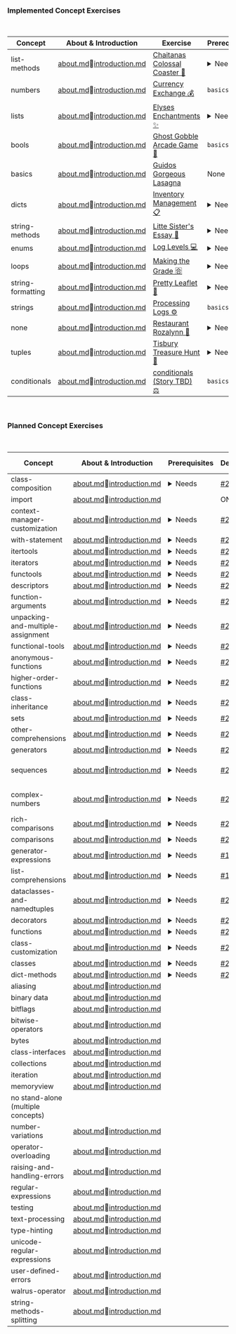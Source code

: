 ### Implemented Concept Exercises

<br>

|   Concept           	|   About & Introduction                                                                                                                                                                                    	|  Exercise                                                                                                                           	|  Prerequisites                                                                                                                                                                                        	|   Design./Issue                                                                                                     	|   Status/PR 	|
|---------------------	|-----------------------------------------------------------------------------------------------------------------------------------------------------------------------------------------------------------	|-------------------------------------------------------------------------------------------------------------------------------------	|-------------------------------------------------------------------------------------------------------------------------------------------------------------------------------------------------------	|---------------------------------------------------------------------------------------------------------------------	|----------------------	|
|   list-methods      	|   [about.md](https://github.com/exercism/python/blob/main/concepts/list-methods/about.md)🔅[introduction.md](https://github.com/exercism/python/blob/main/concepts/list-methods/introduction.md)           	|     [Chaitanas Colossal Coaster 🎢 ](https://github.com/exercism/python/tree/main/exercises/concept/chaitanas-colossal-coaster)      	|  <details><summary>Needs</summary><ul><li>`lists`</ul></details>                                                                                                                                      	|   [`.meta` folder](https://github.com/exercism/python/tree/main/exercises/concept/chaitanas-colossal-coaster/.meta) 	|  WIP                 	|
|   numbers           	|   [about.md](https://github.com/exercism/python/blob/main/concepts/numbers/about.md)🔅[introduction.md](https://github.com/exercism/python/blob/main/concepts/numbers/introduction.md)                     	|     [Currency Exchange 💰](https://github.com/exercism/python/tree/main/exercises/concept/currency-exchange)                         	|  `basics`                                                                                                                                                                                             	|   [`.meta` folder](https://github.com/exercism/python/tree/main/exercises/concept/currency-exchange/.meta)          	|  WIP                 	|
|   lists             	|   [about.md](https://github.com/exercism/python/blob/main/concepts/lists/about.md)🔅[introduction.md](https://github.com/exercism/python/blob/main/concepts/lists/introduction.md)                         	|     [Elyses Enchantments ✨](https://github.com/exercism/python/tree/main/exercises/concept/elyses-enchantments)                     	|  <details><summary>Needs</summary><ul><li>`comparisons`<li> `conditionals`<li> `strings`</ul></details>                                                                                               	|   [`.meta` folder](https://github.com/exercism/python/tree/main/exercises/concept/elyses-enchantments/.meta)        	|  WIP                 	|
|   bools             	|   [about.md](https://github.com/exercism/python/blob/main/concepts/bools/about.md)🔅[introduction.md](https://github.com/exercism/python/blob/main/concepts/bools/introduction.md)                         	|     [Ghost Gobble Arcade Game 👻](https://github.com/exercism/python/tree/main/tree/main/exercises/concept/ghost-gobble-arcade-game) 	|  `basics`                                                                                                                                                                                             	|   [`.meta` folder](https://github.com/exercism/python/tree/main/exercises/concept/ghost-gobble-arcade-game/.meta)   	|  WIP                 	|
|   basics            	|   [about.md](https://github.com/exercism/python/blob/main/concepts/basics/about.md)🔅[introduction.md](https://github.com/exercism/python/blob/main/concepts/basics/introduction.md)                       	|     [Guidos Gorgeous Lasagna](https://github.com/exercism/python/tree/main/tree/main/exercises/concept/guidos-gorgeous-lasagna)     	|  None                                                                                                                                                                                                 	|   [`.meta` folder](https://github.com/exercism/python/tree/main/exercises/concept/guidos-gorgeous-lasagna/.meta)    	|  WIP                 	|
|   dicts             	|   [about.md](https://github.com/exercism/python/blob/main/concepts/dicts/about.md)🔅[introduction.md](https://github.com/exercism/python/blob/main/concepts/dicts/introduction.md)                         	|     [Inventory Management 📋](https://github.com/exercism/python/tree/main/exercises/concept/inventory-management)                   	|  <details><summary>Needs</summary><ul><li>`loops`<li> `lists`<li> `tuples`</ul></details>                                                                                                             	|   [`.meta` folder](https://github.com/exercism/python/tree/main/exercises/concept/inventory-management)             	|  WIP                 	|
|   string-methods    	|   [about.md](https://github.com/exercism/python/blob/main/concepts/string-methods/about.md)🔅[introduction.md](https://github.com/exercism/python/blob/main/concepts/string-methods/introduction.md)       	|     [Litte Sister's Essay 📓](https://github.com/exercism/python/tree/main/exercises/concept/little-sisters-essay)                   	|  <details><summary>Needs</summary><ul><li>`basics`<li> `strings`</ul></details>                                                                                                                       	|   [`.meta` folder](https://github.com/exercism/python/tree/main/exercises/concept/little-sisters-essay/.meta)       	|  WIP                 	|
|   enums             	|   [about.md](https://github.com/exercism/python/blob/main/concepts/enums/about.md)🔅[introduction.md](https://github.com/exercism/python/blob/main/concepts/enums/introduction.md)                         	|     [Log Levels 💻 ](https://github.com/exercism/python/tree/main/exercises/concept/log-levels)                                      	|  <details><summary>Needs</summary><ul><li>`classes`<li> `conditionals`<li> `loops`<li> `list-comprehensions`<li> `sequences`<li> `string-formatting`<li> `string-methods`<li> `tuples`</ul></details> 	|   [`.meta` folder](https://github.com/exercism/python/tree/main/exercises/concept/log-levels)                       	|  WIP                 	|
|   loops             	|   [about.md](https://github.com/exercism/python/blob/main/concepts/loops/about.md)🔅[introduction.md](https://github.com/exercism/python/blob/main/concepts/loops/introduction.md)                         	|     [Making the Grade 🈴 ](https://github.com/exercism/python/tree/main/exercises/concept/making-the-grade)                          	|  <details><summary>Needs</summary><ul><li>`basics`<li> `comparisons`<li> `conditionals`<li> `lists`<li> `strings`</ul></details>                                                                      	|   [`.meta` folder](https://github.com/exercism/python/tree/main/exercises/concept/making-the-grade/.meta)           	|  WIP                 	|
|   string-formatting 	|   [about.md](https://github.com/exercism/python/blob/main/concepts/string-formatting/about.md)🔅[introduction.md](https://github.com/exercism/python/blob/main/concepts/string-formatting/introduction.md) 	|     [Pretty Leaflet 🍃 ](https://github.com/exercism/python/tree/main/exercises/concept/pretty-leaflet)                              	|  <details><summary>Needs</summary><ul><li>`basics`<li> `strings`<li> `string-methods`</ul></details>                                                                                                  	|   [`.meta` folder](https://github.com/exercism/python/tree/main/exercises/concept/pretty-leaflet/.meta)             	|  WIP                 	|
|   strings           	|   [about.md](https://github.com/exercism/python/blob/main/concepts/strings/about.md)🔅[introduction.md](https://github.com/exercism/python/blob/main/concepts/strings/introduction.md)                     	|     [Processing Logs ⚙](https://github.com/exercism/python/tree/main/exercises/concept/processing-logs)                             	|  `basics`                                                                                                                                                                                             	|     N/A                                                                                                             	|  WIP                 	|
|   none              	|   [about.md](https://github.com/exercism/python/blob/main/concepts/none/about.md)🔅[introduction.md](https://github.com/exercism/python/blob/main/concepts/none/introduction.md)                           	|     [Restaurant Rozalynn 🥘 ](https://github.com/exercism/python/tree/main/exercises/concept/restaurant-rozalynn)                    	|  <details><summary>Needs</summary><ul><li>`bools`<li> `conditionals`<li> `functions`<li> `dict-methods`<li> `list-methods`<li> `loops`</ul></details>                                                 	|   [`.meta` folder](https://github.com/exercism/python/tree/main/exercises/concept/restaurant-rozalynn/.meta)        	|  WIP                 	|
|   tuples            	|   [about.md](https://github.com/exercism/python/blob/main/concepts/tuples/about.md)🔅[introduction.md](https://github.com/exercism/python/blob/main/concepts/tuples/introduction.md)                       	|     [Tisbury Treasure Hunt 🧭 ](https://github.com/exercism/python/tree/main/exercises/concept/tisbury-treasure-hunt)                	|  <details><summary>Needs</summary><ul><li>`basics`,`bools`,`loops`<li> `numbers`,`strings`</ul></details>                                                                                             	|   [`.meta` folder](https://github.com/exercism/python/tree/main/exercises/concept/tisbury-treasure-hunt/.meta)      	|  WIP                 	|
|   conditionals      	|   [about.md](https://github.com/exercism/python/blob/main/concepts/conditionals/about.md)🔅[introduction.md](https://github.com/exercism/python/blob/main/concepts/conditionals/introduction.md)           	|   [conditionals (Story TBD) ⚖ ](https://github.com/exercism/python/tree/main/exercises/concept/conditionals)                        	|  `basics`                                                                                                                                                                                             	|   [`.meta`f older](https://github.com/exercism/python/tree/main/exercises/concept/conditionals/.meta)               	| Draft                	|  

<br>

### Planned Concept Exercises  

<br>

|   Concept                               	|   About & Introduction                                                                                                                                                                                                                    	|  Prerequisites                                                                                                                                                                                                                                                                                                                                                                                                                                                                                                                 	|   Design./Issue                                            	|   Status/PR (If Any) 	|
|-----------------------------------------	|-------------------------------------------------------------------------------------------------------------------------------------------------------------------------------------------------------------------------------------------	|--------------------------------------------------------------------------------------------------------------------------------------------------------------------------------------------------------------------------------------------------------------------------------------------------------------------------------------------------------------------------------------------------------------------------------------------------------------------------------------------------------------------------------	|------------------------------------------------------------	|----------------------	|
|   class-composition                     	|   [about.md](https://github.com/exercism/python/blob/main/concepts/class-composition/about.md)🔅[introduction.md](https://github.com/exercism/python/blob/main/concepts/class-composition/introduction.md)                                 	| <details><summary>Needs</summary><ul><li>`basics`<li>`booleans`<li>`classes`<li>`class-customization`<li>`class-inheritance`<li>`comparisons`<li>`decorators`<li>`dicts`<li>`functions`<li>`higher-order functions`<li>`iteration`<li>`lists`<li>`numbers`<li>`sequences`<li>`sets`<li>`strings`<li>`tuples`</ul></details>                                                                                                                                                                                                    	|   [#2352](https://github.com/exercism/python/issues/2352)  	|                      	|
|   import                                	|   [about.md](https://github.com/exercism/python/blob/main/concepts/import/about.md)🔅[introduction.md](https://github.com/exercism/python/blob/main/concepts/import/introduction.md)                                                       	|                                                                                                                                                                                                                                                                                                                                                                                                                                                                                                                                	| ON HOLD                                                    	| ON HOLD              	|
|   context-manager-customization         	|   [about.md](https://github.com/exercism/python/blob/main/concepts/context-manager-customization/about.md)🔅[introduction.md](https://github.com/exercism/python/blob/main/concepts/context-manager-customization/introduction.md)         	| <details><summary>Needs</summary><ul><li>`basics`<li>`bools`<li>`classes`  <li>`class customization` <li>`class-inheritance` <li>`comparisons`<li>`rich-comparisons`<li>`decorators`<li>`dicts`<li>`dict-methods`<li>`raising-and-handling-errors` <li>`functions`<li>`functional tools`<li>`generators`<li>`higher-order-functions`<li>`iteration`<li>`lists`<li>`list-methods`<li>`loops`<li>`numbers`<li>`sequences`<li>`sets`<li>`strings`<li>`string-methods`<li>`testing`<li>`tuples`<li>`with-statement`</ul></details> 	|   [#2370](https://github.com/exercism/python/issues/2370)  	|     [ ]()            	|
|   with-statement                        	|   [about.md](https://github.com/exercism/python/blob/main/concepts/with-statement/about.md)🔅[introduction.md](https://github.com/exercism/python/blob/main/concepts/with-statement/introduction.md)                                       	| <details><summary>Needs</summary><ul><li>`basics`<li>`bools`<li>`comparisons`<li>`dicts`<li>`dict-methods`<li>`functions`<li>`functional-tools`<li>`generators`<li>`higher-order-functions`<li>`iteration`<li>`lists`<li>`list-methods`<li>`loops`<li>`numbers`<li>`sequences`<li>`sets`<li>`strings`<li>`string-methods`<li>`tuples`</ul></details>                                                                                                                                                                           	|   [#2369](https://github.com/exercism/python/issues/2369)  	|     [ ]()            	|
|   itertools                             	|   [about.md](https://github.com/exercism/python/blob/main/concepts/itertools/about.md)🔅[introduction.md](https://github.com/exercism/python/blob/main/concepts/itertools/introduction.md)                                                 	| <details><summary>Needs</summary><ul><li>`basics`<li>`booleans`<li>`comparisons`<li>`rich-comparisons`<li>`dicts`<li>`dict-methods`<li>`functions`<li>`functional tools`<li>`generators`<li>`higher-order functions`<li>Identity methods `is` and `is not`<li>`iteration`<li>`lists`<li>`list-methods`<li>`loops`<li>`numbers`<li>`sequences`<li>`sets`<li>`strings`<li>`string-methods`<li>`tuples`</ul></details>                                                                                                            	|   [#2368](https://github.com/exercism/python/issues/2368)  	|                      	|
|   iterators                             	|   [about.md](https://github.com/exercism/python/blob/main/concepts/iterators/about.md)🔅[introduction.md](https://github.com/exercism/python/blob/main/concepts/iterators/introduction.md)                                                 	| <details><summary>Needs</summary><ul><li>`basics`<li>`booleans`<li>`classes`<li>`comparisons`<li>`rich-comparisons`<li>`decorators`<li>`descriptors`<li>`dicts`<li>`dict-methods`<li>`functions`<li>`higher-order-functions`<li>`lists`<li>`list-methods`<li>`numbers`<li>`sequences`<li>`sets`<li>`strings`<li>`string-methods`<li>`tuples`</ul></details>                                                                                                                                                                    	|   [#2367](https://github.com/exercism/python/issues/2367)  	|     [ ]()            	|
|   functools                             	|   [about.md](https://github.com/exercism/python/blob/main/concepts/functools/about.md)🔅[introduction.md](https://github.com/exercism/python/blob/main/concepts/functools/introduction.md)                                                 	| <details><summary>Needs</summary><ul><li>`basics`<li>`bools`<li>`classes`<li>`class-customization`<li>`class-components`<li>`comparisons`<li>`rich-comparisons`<li>`decorators`<li>`descriptors`<li>`dicts`<li>`dict-methods`<li>`functions`<li>`function-arguments`<li>`higher-order-functions`<li>`iteration`<li>`lists`<li>`list-methods`<li>`numbers`<li>`sequences`<li>`sets`<li>`strings`<li>`string-methods`<li>`tuples`</ul></details>                                                                                 	|   [#2366](https://github.com/exercism/python/issues/2366)  	|     [ ]()            	|
|   descriptors                           	|   [about.md](https://github.com/exercism/python/blob/main/concepts/descriptors/about.md)🔅[introduction.md](https://github.com/exercism/python/blob/main/concepts/descriptors/introduction.md)                                             	| <details><summary>Needs</summary><ul><li>`basics`<li>`booleans`<li>`classes`<li>`class-customization`<li>`class-composition`<li>`class-inheritance`<li>`comparisons`<li>`decorators`<li>`dicts`<li>`iteration`<li>`lists`<li>`numbers`<li>`sequences`<li>`sets`<li>`strings`<li>`tuples`</ul></details>                                                                                                                                                                                                                        	|   [#2365](https://github.com/exercism/python/issues/2365)  	|     [ ]()            	|
|   function-arguments                    	|   [about.md](https://github.com/exercism/python/blob/main/concepts/function-arguments/about.md)🔅[introduction.md](https://github.com/exercism/python/blob/main/concepts/function-arguments/introduction.md)                               	| <details><summary>Needs</summary><ul><li>`basics`<li>`booleans`<li>`comparisons`<li>`dicts`<li>`dict-methods`<li>`functions`<li>`iteration`<li>`lists`<li>`list-methods`<li>`numbers`<li>`sequences`<li>`sets`<li>`strings`<li>`string-methods`<li>`tuples`</ul></details>                                                                                                                                                                                                                                                     	|   [#2364](https://github.com/exercism/python/issues/2354)  	|                      	|
|   unpacking-and-multiple-assignment     	|   [about.md](https://github.com/exercism/python/blob/main/concepts/unpacking-and-multiple-assignment/about.md)🔅[introduction.md](https://github.com/exercism/python/blob/main/concepts/unpacking-and-multiple-assignment/introduction.md) 	| <details><summary>Needs</summary><ul><li>`basics`<li>`bools`<li>`comparisons`<li>`dicts`<li>`dict-methods`<li>`functions`<li>`function-arguments`<li>`higher-order-functions`<li>`functional tools`<li>Identity methods `is` and `is not`<li>`iteration`<li>`lists`<li>`list-methods`<li>`numbers`<li>`sequences`<li>`sets`<li>`strings`<li>`string-methods`<li>`tuples`</ul></details>                                                                                                                                        	|   [#2360](https://github.com/exercism/python/issues/2360)  	|     [ ]()            	|
|   functional-tools                      	|   [about.md](https://github.com/exercism/python/blob/main/concepts/functional-tools/about.md)🔅[introduction.md](https://github.com/exercism/python/blob/main/concepts/functional-tools/introduction.md)                                   	| <details><summary>Needs</summary><ul><li>`basics`<li>`bools`<li>`comparisons`<li>`dicts`<li>`dict-methods`<li>`functions`<li>`function-arguments`<li>`higher-order-functions`<li>`iteration`<li>`lists`<li>`list-methods`<li>`numbers`<li>`sequences`<li>`sets`<li>`strings`<li>`string-methods`<li>`tuples`</ul></details>                                                                                                                                                                                                    	|   [#2359](https://github.com/exercism/python/issues/2359)  	|     [ ]()            	|
|   anonymous-functions                   	|   [about.md](https://github.com/exercism/python/blob/main/concepts/anonymous-functions/about.md)🔅[introduction.md](https://github.com/exercism/python/blob/main/concepts/anonymous-functions/introduction.md)                             	| <details><summary>Needs</summary><ul><li>`basics`<li>`booleans`<li>`comparisons`<li>`dicts`<li>`dict-methods`<li>`functions`<li>`function-arguments`<li>`higher-order functions`<li>`iteration`<li>`lists`<li>`list-methods`<li>`numbers`<li>`sequences`<li>`sets`<li>`strings`<li>`string-methods`<li>`tuples`</ul></details>                                                                                                                                                                                                 	|   [#2357](https://github.com/exercism/python/issues/2357)  	|                      	|
|   higher-order-functions                	|   [about.md](https://github.com/exercism/python/blob/main/concepts/higher-order-functions/about.md)🔅[introduction.md](https://github.com/exercism/python/blob/main/concepts/higher-order-functions/introduction.md)                       	| <details><summary>Needs</summary><ul><li>`basics`<li>`booleans`<li>`comparisons`<li>`dicts`<li>`dict-methods`<li>`functions`<li>`function-arguments`<li>`iteration`<li>`lists`<li>`list-methods`<li>`numbers`<li>`sequences`<li>`sets`<li>`strings`<li>`string-methods`<li>`tuples`</ul></details>                                                                                                                                                                                                                             	|   [#2355](https://github.com/exercism/python/issues/2355)  	|     [ ]()            	|
|   class-inheritance                     	|   [about.md](https://github.com/exercism/python/blob/main/concepts/class-inheritance/about.md)🔅[introduction.md](https://github.com/exercism/python/blob/main/concepts/class-inheritance/introduction.md)                                 	| <details><summary>Needs</summary><ul><li>`basics`<li>`booleans`<li>`classes`<li>`class-customization`<li>`comparisons`<li>`decorators`<li>`dicts`<li>`functions`<li>`higher-order-functions`<li>`iteration`<li>`lists`<li>`numbers`<li>`sequences`<li>`sets`<li>`strings`<li>`tuples`</ul></details>                                                                                                                                                                                                                           	|   [#2351](https://github.com/exercism/python/issues/2351)  	|     [ ]()            	|
|   sets                                  	|   [about.md](https://github.com/exercism/python/blob/main/concepts/sets/about.md)🔅[introduction.md](https://github.com/exercism/python/blob/main/concepts/sets/introduction.md)                                                           	| <details><summary>Needs</summary><ul><li>`basics`<li>`booleans`<li>`comparisons`<li>`dicts`<li>`lists`<li>`loops`</ul></details>                                                                                                                                                                                                                                                                                                                                                                                               	|   [#2296 ](https://github.com/exercism/python/issues/2296) 	|     [ ]()            	|
|   other-comprehensions                  	|   [about.md](https://github.com/exercism/python/blob/main/concepts/other-comprehensions/about.md)🔅[introduction.md](https://github.com/exercism/python/blob/main/concepts/other-comprehensions/introduction.md)                           	| <details><summary>Needs</summary><ul><li>`basics`<li>`bools`<li>`conditionals`<li>`comparisons`<li>`loops`<li>`iteration`</ul></detials>                                                                                                                                                                                                                                                                                                                                                                                       	|   [#2294 ](https://github.com/exercism/python/issues/2294) 	|     [ ]()            	|
|   generators                            	|   [about.md](https://github.com/exercism/python/blob/main/concepts/generators/about.md)🔅[introduction.md](https://github.com/exercism/python/blob/main/concepts/generators/introduction.md)                                               	| <details><summary>Needs</summary><ul><li>`conditionals`<li> `dicts`<li> `functions`<li> `higher-order-functions`<li> `lists`<li> `loops`<li> `iteration`<li> `iterators`<li> `sequences`</ul></details>                                                                                                                                                                                                                                                                                                                        	|   [#2293](https://github.com/exercism/python/issues/2293)  	|     [ ]()            	|
|   sequences                             	|   [about.md](https://github.com/exercism/python/blob/main/concepts/sequences/about.md)🔅[introduction.md](https://github.com/exercism/python/blob/main/concepts/sequences/introduction.md)                                                 	| <details><summary>Needs</summary><ul><li>`basics`<li> `iteration`<li>`lists`<li>`list-methods`<li>`sets`<li>`strings`<li>`tuples`</ul></details>                                                                                                                                                                                                                                                                                                                                                                               	|   [#2290](https://github.com/exercism/v3/#2290)            	| Issue needs rewrite  	|
|   complex-numbers                       	|   [about.md](https://github.com/exercism/python/blob/main/concepts/complex-numbers/about.md)🔅[introduction.md](https://github.com/exercism/python/blob/main/concepts/complex-numbers/introduction.md)                                     	| <details><summary>Needs</summary><ul><li>`basics`<li>`bools`<li>`numbers`</ul></details>                                                                                                                                                                                                                                                                                                                                                                                                                                       	|   [#2208](https://github.com/exercism/v3/issues/2208)      	| Issue needs rewrite  	|
|   rich-comparisons                      	|   [about.md](https://github.com/exercism/python/blob/main/concepts/rich-comparisons/about.md)🔅[introduction.md](https://github.com/exercism/python/blob/main/concepts/rich-comparisons/introduction.md)                                   	| <details><summary>Needs</summary><ul><li>`basics`<li>`booleans`<li>`classes`<li>`class-customization`<li>`class-inheritance`<li>`class-composition`<li>`comparisons`<li>`dicts`<li>`dict-methods`<li>`iteration`<li>`lists`<li>`list-methods`<li>`numbers`<li>`operator-overloading`<li>`sequences`<li>`sets`<li>`strings`<li>`string-methods`<li>`tuples`</ul></detials>                                                                                                                                                      	|   [#2171](https://github.com/exercism/python/issues/2287)  	|     [ ]()            	|
|   comparisons                           	|   [about.md](https://github.com/exercism/python/blob/main/concepts/comparisons/about.md)🔅[introduction.md](https://github.com/exercism/python/blob/main/concepts/comparisons/introduction.md)                                             	| <details><summary>Needs</summary><ul><li>`basics`<li>`bools`<li>`dicts`<li>`lists`<li>`sets`<li>`strings`<li>`tuples`<li>`numbers`<li>`iteration`</ul></details>                                                                                                                                                                                                                                                                                                                                                               	|   [#2039](https://github.com/exercism/python/issues/2288)  	|     [ ]()            	|
|   generator-expressions                 	|   [about.md](https://github.com/exercism/python/blob/main/concepts/generator-expressions/about.md)🔅[introduction.md](https://github.com/exercism/python/blob/main/concepts/generator-expressions/introduction.md)                         	| <details><summary>Needs</summary><ul><li>`basics`<li>`conditionals`<li> `comparisons`<li>`loops`<li>`generators`<li> `iterators`<li>`iteration`<li>`list-comprehensions`<li>`other-comprehensions`</ul></details>                                                                                                                                                                                                                                                                                                              	|   [#1384](https://github.com/exercism/python/issues/2292)  	|     [ ]()            	|
|   list-comprehensions                   	|   [about.md](https://github.com/exercism/python/blob/main/concepts/list-comprehensions/about.md)🔅[introduction.md](https://github.com/exercism/python/blob/main/concepts/list-comprehensions/introduction.md)                             	| <details><summary>Needs</summary><ul><li>`basics`<li> `bools`<li>`comparisons`  <li>`conditionals`<li>`lists`<li>`list-methods`<li>`loops`<li>`iteration`<li>`sequences`</ul></details>                                                                                                                                                                                                                                                                                                                                        	|   [#1361](https://github.com/exercism/python/issues/2295)  	|     [ ]()            	|
|   dataclasses-and-namedtuples           	|   [about.md](https://github.com/exercism/python/blob/main/concepts/dataclasses-and-namedtuples/about.md)🔅[introduction.md](https://github.com/exercism/python/blob/main/concepts/dataclasses-and-namedtuples/introduction.md)             	| <details><summary>Needs</summary><ul><li>`basics`<li>`booleans`<li>`classes`<li>`class-customization`<li>`comparisons`<li>`decorators`<li>`dicts`<li>`iteration`<li>`lists`<li>`numbers`<li>`sequences`<li>`sets`<li>`strings`<li>`tuples`</ul></details>                                                                                                                                                                                                                                                                      	|   [#2361](https://github.com/exercism/python/issues/2361)  	|     [ ]()            	|
|   decorators                            	|   [about.md](https://github.com/exercism/python/blob/main/concepts/decorators/about.md)🔅[introduction.md](https://github.com/exercism/python/blob/main/concepts/decorators/introduction.md)                                               	| <details><summary>Needs</summary><ul><li>`basics`<li>`bools`<li>`comparisons`<li>`dicts`<li>`dict-methods`<li>`functions`<li>`function-arguments`<li>`higher-order-functions`<li>`iteration`<li>`lists`<li>`list-methods`<li>`numbers`<li>`sequences`<li>`sets`<li>`strings`<li>`string-methods`<li>`tuples`</ul></details>                                                                                                                                                                                                    	|   [#2356](https://github.com/exercism/python/issues/2356)  	|     [ ]()            	|
|   functions                             	|   [about.md](https://github.com/exercism/python/blob/main/concepts/functions/about.md)🔅[introduction.md](https://github.com/exercism/python/blob/main/concepts/functions/introduction.md)                                                 	| <details><summary>Needs</summary><ul><li>`basics`<li>`bools`<li>`comparisons`<li>`dicts`<li>`dict-methods`<li>`iteration`<li>`lists`<li>`list-methods`<li>`numbers`<li>`sequences`<li>`sets`<li>`strings`<li>`string-methods`<li>`tuples`</ul></details>                                                                                                                                                                                                                                                                       	|   [#2353](https://github.com/exercism/python/issues/2353)  	|     [ ]()            	|
|   class-customization                   	|   [about.md](https://github.com/exercism/python/blob/main/concepts/class-customization/about.md)🔅[introduction.md](https://github.com/exercism/python/blob/main/concepts/class-customization/introduction.md)                             	| <details><summary>Needs</summary><ul><li>`basics`<li>`booleans`<li>`classes`<li>`comparisons`<li>`decorators`<li>`dicts`<li>`functions`<li>`higher-order-functions`<li>`iteration`<li>`lists`<li>`numbers`<li>`sequences`<li>`sets`<li>`strings`<li>`tuples`</ul></details>                                                                                                                                                                                                                                                    	|   [#2350](https://github.com/exercism/python/issues/2350)  	|     [ ]()            	|
|   classes                               	|   [about.md](https://github.com/exercism/python/blob/main/concepts/classes/about.md)🔅[introduction.md](https://github.com/exercism/python/blob/main/concepts/classes/introduction.md)                                                     	| <details><summary>Needs</summary><ul><li>`basics`<li>`bools`<li>`comparisons`<li>`dicts`<li>`iteration`<li>`lists`<li>`numbers`<li>`sequences`<li>`sets`<li>`strings`<li>`tuples`</ul></details>                                                                                                                                                                                                                                                                                                                               	|   [#2349](https://github.com/exercism/python/issues/2349)  	|     [ ]()            	|
|   dict-methods                          	|   [about.md](https://github.com/exercism/python/blob/main/concepts/dict-methods/about.md)🔅[introduction.md](https://github.com/exercism/python/blob/main/concepts/dict-methods/introduction.md)                                           	| <details><summary>Needs</summary><ul><li>`basics`<li>`bools`<li>`conditionals`<li>`comparisons`<li>`dicts`<li>`lists`<li>`loops`<li>`numbers`<li>`strings`<li>`tuples`</ul></details>                                                                                                                                                                                                                                                                                                                                          	|   [#2348](https://github.com/exercism/python/issues/2348)  	|                      	|
|   aliasing                              	|   [about.md](https://github.com/exercism/python/blob/main/concepts/aliasing/about.md)🔅[introduction.md](https://github.com/exercism/python/blob/main/concepts/aliasing/introduction.md)                                                   	|                                                                                                                                                                                                                                                                                                                                                                                                                                                                                                                                	|     [ ]()                                                  	|                      	|
|   binary data                           	|   [about.md](https://github.com/exercism/python/blob/main/concepts/binary-data/about.md)🔅[introduction.md](https://github.com/exercism/python/blob/main/concepts/binary-data/introduction.md)                                             	|                                                                                                                                                                                                                                                                                                                                                                                                                                                                                                                                	|     [ ]()                                                  	|     [ ]()            	|
|   bitflags                              	|   [about.md](https://github.com/exercism/python/blob/main/concepts/bitflags/about.md)🔅[introduction.md](https://github.com/exercism/python/blob/main/concepts/bitflags/introduction.md)                                                   	|                                                                                                                                                                                                                                                                                                                                                                                                                                                                                                                                	|     [ ]()                                                  	|     [ ]()            	|
|   bitwise-operators                     	|   [about.md](https://github.com/exercism/python/blob/main/concepts/bitwise-operators/about.md)🔅[introduction.md](https://github.com/exercism/python/blob/main/concepts/bitwise-operators/introduction.md)                                 	|                                                                                                                                                                                                                                                                                                                                                                                                                                                                                                                                	|     [ ]()                                                  	|     [ ]()            	|
|   bytes                                 	|   [about.md](https://github.com/exercism/python/blob/main/concepts/bytes/about.md)🔅[introduction.md](https://github.com/exercism/python/blob/main/concepts/bytes/introduction.md)                                                         	|                                                                                                                                                                                                                                                                                                                                                                                                                                                                                                                                	|     []()                                                   	|     [ ]()            	|
|   class-interfaces                      	|   [about.md](https://github.com/exercism/python/blob/main/concepts/class-interfaces/about.md)🔅[introduction.md](https://github.com/exercism/python/blob/main/concepts/class-interfaces/introduction.md)                                   	|                                                                                                                                                                                                                                                                                                                                                                                                                                                                                                                                	|     []()                                                   	|                      	|
|   collections                           	|   [about.md](https://github.com/exercism/python/blob/main/concepts/collections/about.md)🔅[introduction.md](https://github.com/exercism/python/blob/main/concepts/collections/introduction.md)                                             	|                                                                                                                                                                                                                                                                                                                                                                                                                                                                                                                                	|     []()                                                   	|                      	|
|   iteration                             	|   [about.md](https://github.com/exercism/python/blob/main/concepts/iteration/about.md)🔅[introduction.md](https://github.com/exercism/python/blob/main/concepts/iteration/introduction.md)                                                 	|                                                                                                                                                                                                                                                                                                                                                                                                                                                                                                                                	|     [ ]()                                                  	|                      	|
|   memoryview                            	|   [about.md](https://github.com/exercism/python/blob/main/concepts/memoryview/about.md)🔅[introduction.md](https://github.com/exercism/python/blob/main/concepts/memoryview/introduction.md)                                               	|                                                                                                                                                                                                                                                                                                                                                                                                                                                                                                                                	|     [ ]()                                                  	|     [ ]()            	|
|   no stand-alone<br>(multiple concepts) 	|                                                                                                                                                                                                                                           	|                                                                                                                                                                                                                                                                                                                                                                                                                                                                                                                                	|     [ ]()                                                  	|     [ ]()            	|
|   number-variations                     	|   [about.md](https://github.com/exercism/python/blob/main/concepts/number-variations/about.md)🔅[introduction.md](https://github.com/exercism/python/blob/main/concepts/number-variations/introduction.md)                                 	|                                                                                                                                                                                                                                                                                                                                                                                                                                                                                                                                	|     [ ]()                                                  	|     [ ]()            	|
|   operator-overloading                  	|   [about.md](https://github.com/exercism/python/blob/main/concepts/operator-overloading/about.md)🔅[introduction.md](https://github.com/exercism/python/blob/main/concepts/operator-overloading/introduction.md)                           	|                                                                                                                                                                                                                                                                                                                                                                                                                                                                                                                                	|     [ ]()                                                  	|     [ ]()            	|
|   raising-and-handling-errors           	|   [about.md](https://github.com/exercism/python/blob/main/concepts/raising-and-handling-errors/about.md)🔅[introduction.md](https://github.com/exercism/python/blob/main/concepts/raising-and-handling-errors/introduction.md)             	|                                                                                                                                                                                                                                                                                                                                                                                                                                                                                                                                	|     [ ]()                                                  	|     [ ]()            	|
|   regular-expressions                   	|   [about.md](https://github.com/exercism/python/blob/main/concepts/regular-expressions/about.md)🔅[introduction.md](https://github.com/exercism/python/blob/main/concepts/regular-expressions/introduction.md)                             	|                                                                                                                                                                                                                                                                                                                                                                                                                                                                                                                                	|     [ ]()                                                  	|     [ ]()            	|
|   testing                               	|   [about.md](https://github.com/exercism/python/blob/main/concepts/testing/about.md)🔅[introduction.md](https://github.com/exercism/python/blob/main/concepts/testing/introduction.md)                                                     	|                                                                                                                                                                                                                                                                                                                                                                                                                                                                                                                                	|     [ ]()                                                  	|     [ ]()            	|
|   text-processing                       	|   [about.md](https://github.com/exercism/python/blob/main/concepts/text-processing/about.md)🔅[introduction.md](https://github.com/exercism/python/blob/main/concepts/text-processing/introduction.md)                                     	|                                                                                                                                                                                                                                                                                                                                                                                                                                                                                                                                	|     [ ]()                                                  	|                      	|
|   type-hinting                          	|   [about.md](https://github.com/exercism/python/blob/main/concepts/type-hinting/about.md)🔅[introduction.md](https://github.com/exercism/python/blob/main/concepts/type-hinting/introduction.md)                                           	|                                                                                                                                                                                                                                                                                                                                                                                                                                                                                                                                	|     [ ]()                                                  	|     [ ]()            	|
|   unicode-regular-expressions           	|   [about.md](https://github.com/exercism/python/blob/main/concepts/unicode-regular-expressions/about.md)🔅[introduction.md](https://github.com/exercism/python/blob/main/concepts/unicode-regular-expressions/introduction.md)             	|                                                                                                                                                                                                                                                                                                                                                                                                                                                                                                                                	|     [ ]()                                                  	|                      	|
|   user-defined-errors                   	|   [about.md](https://github.com/exercism/python/blob/main/concepts/user-defined-errors/about.md)🔅[introduction.md](https://github.com/exercism/python/blob/main/concepts/user-defined-errors/introduction.md)                             	|                                                                                                                                                                                                                                                                                                                                                                                                                                                                                                                                	|     [ ]()                                                  	|                      	|
|   walrus-operator                       	|   [about.md](https://github.com/exercism/python/blob/main/concepts/walrus-operator/about.md)🔅[introduction.md](https://github.com/exercism/python/blob/main/concepts/walrus-operator/introduction.md)                                     	|                                                                                                                                                                                                                                                                                                                                                                                                                                                                                                                                	|     [ ]()                                                  	|     [ ]()            	|
|   string-methods-splitting              	|   [about.md](https://github.com/exercism/python/blob/main/concepts/string-methods-splitting/about.md)🔅[introduction.md](https://github.com/exercism/python/blob/main/concepts/string-methods-splitting/introduction.md)                   	|                                                                                                                                                                                                                                                                                                                                                                                                                                                                                                                                	|                                                            	|     [ ]()            	|
